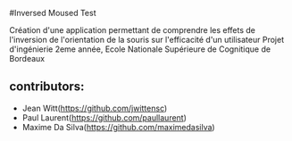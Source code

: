 #Inversed Moused Test

Création d'une application permettant de comprendre les effets de l'inversion de l'orientation de la souris sur l'efficacité d'un utilisateur
Projet d'ingénierie 2eme année, Ecole Nationale Supérieure de Cognitique de Bordeaux

contributors:
-
- Jean Witt(https://github.com/jwittensc)
- Paul Laurent(https://github.com/paullaurent)
- Maxime Da Silva(https://github.com/maximedasilva)
